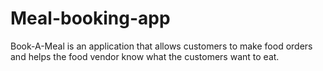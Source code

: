 # Meal-booking-app
Book-A-Meal is an application that allows customers to make food orders and helps the food vendor know what the customers want to eat.
